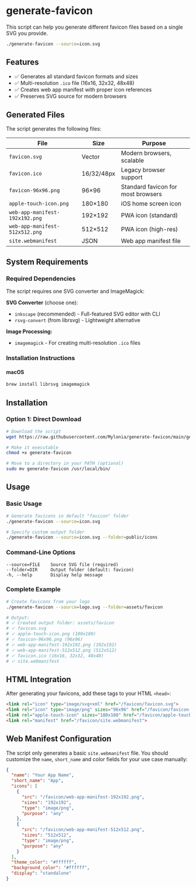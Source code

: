 # generate-favicon

This script can help you generate different favicon files based on a single SVG you provide.

```bash
./generate-favicon --source=icon.svg
```

## Features

- ✅ Generates all standard favicon formats and sizes
- ✅ Multi-resolution `.ico` file (16x16, 32x32, 48x48)
- ✅ Creates web app manifest with proper icon references
- ✅ Preserves SVG source for modern browsers

## Generated Files

The script generates the following files:

| File | Size | Purpose |
|------|------|---------|
| `favicon.svg` | Vector | Modern browsers, scalable |
| `favicon.ico` | 16/32/48px | Legacy browser support |
| `favicon-96x96.png` | 96×96 | Standard favicon for most browsers |
| `apple-touch-icon.png` | 180×180 | iOS home screen icon |
| `web-app-manifest-192x192.png` | 192×192 | PWA icon (standard) |
| `web-app-manifest-512x512.png` | 512×512 | PWA icon (high-res) |
| `site.webmanifest` | JSON | Web app manifest file |

## System Requirements

### Required Dependencies

The script requires one SVG converter and ImageMagick:

**SVG Converter** (choose one):
- `inkscape` (recommended) - Full-featured SVG editor with CLI
- `rsvg-convert` (from librsvg) - Lightweight alternative

**Image Processing:**
- `imagemagick` - For creating multi-resolution `.ico` files

### Installation Instructions

#### macOS
```bash
brew install librsvg imagemagick
```

## Installation

### Option 1: Direct Download
```bash
# Download the script
wget https://raw.githubusercontent.com/Mylonia/generate-favicon/main/generate-favicon

# Make it executable
chmod +x generate-favicon

# Move to a directory in your PATH (optional)
sudo mv generate-favicon /usr/local/bin/
```

## Usage

### Basic Usage

```bash
# Generate favicons in default "favicon" folder
./generate-favicon --source=icon.svg

# Specify custom output folder
./generate-favicon --source=icon.svg --folder=public/icons
```

### Command-Line Options

```
--source=FILE    Source SVG file (required)
--folder=DIR     Output folder (default: favicon)
-h, --help       Display help message
```

### Complete Example

```bash
# Create favicons from your logo
./generate-favicon --source=logo.svg --folder=assets/favicon

# Output:
# ✓ Created output folder: assets/favicon
# ✓ favicon.svg
# ✓ apple-touch-icon.png (180x180)
# ✓ favicon-96x96.png (96x96)
# ✓ web-app-manifest-192x192.png (192x192)
# ✓ web-app-manifest-512x512.png (512x512)
# ✓ favicon.ico (16x16, 32x32, 48x48)
# ✓ site.webmanifest
```

## HTML Integration

After generating your favicons, add these tags to your HTML `<head>`:

```html
<link rel="icon" type="image/svg+xml" href="/favicon/favicon.svg">
<link rel="icon" type="image/png" sizes="96x96" href="/favicon/favicon-96x96.png">
<link rel="apple-touch-icon" sizes="180x180" href="/favicon/apple-touch-icon.png">
<link rel="manifest" href="/favicon/site.webmanifest">
```

## Web Manifest Configuration

The script only generates a basic `site.webmanifest` file. You should customize the `name`, `short_name` and color fields for your use case manually:

```json
{
  "name": "Your App Name",
  "short_name": "App",
  "icons": [
    {
      "src": "/favicon/web-app-manifest-192x192.png",
      "sizes": "192x192",
      "type": "image/png",
      "purpose": "any"
    },
    {
      "src": "/favicon/web-app-manifest-512x512.png",
      "sizes": "512x512",
      "type": "image/png",
      "purpose": "any"
    }
  ],
  "theme_color": "#ffffff",
  "background_color": "#ffffff",
  "display": "standalone"
}
```